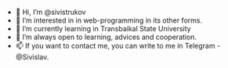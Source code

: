 - 👋 Hi, I’m @sivistrukov
- 👀 I’m interested in in web-programming in its other forms.
- 🌱 I’m currently learning in Transbaikal State University
- 💞️ I’m always open to learning, advices and cooperation.
- 📫 If you want to contact me, you can write to me in Telegram - @Sivislav.
